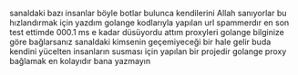 sanaldaki bazı insanlar böyle botlar bulunca kendilerini Allah sanıyorlar bu hızlandırmak için yazdım golange kodlarıyla yapılan url spammerdır en son test ettimde 000.1 ms e kadar düsüyordu
attım proxyleri golange bilginize göre bağlarsanız sanaldaki kimsenin geçemiyeceği bir hale gelir buda kendini yücelten insanların susması için yapılan bir projedir
golange proxy bağlamak en kolayıdır bana yazmayın 

